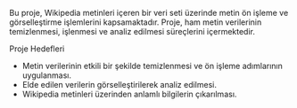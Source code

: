
Bu proje, Wikipedia metinleri içeren bir veri seti üzerinde metin ön işleme ve görselleştirme işlemlerini kapsamaktadır. Proje, ham metin verilerinin temizlenmesi, işlenmesi ve analiz edilmesi süreçlerini içermektedir.

Proje Hedefleri
* Metin verilerinin etkili bir şekilde temizlenmesi ve ön işleme adımlarının uygulanması.
* Elde edilen verilerin görselleştirilerek analiz edilmesi.
* Wikipedia metinleri üzerinden anlamlı bilgilerin çıkarılması.
